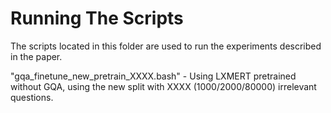 # Running The Scripts

The scripts located in this folder are used to run the experiments described in the paper.

"gqa_finetune_new_pretrain_XXXX.bash" - Using LXMERT pretrained without GQA, using the new split with XXXX (1000/2000/80000) irrelevant questions.
